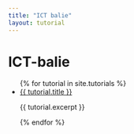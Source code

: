 ```yaml
---
title: "ICT balie"
layout: tutorial
---
```


# ICT-balie

<ul id="tutorials-overview">
    {% for tutorial in site.tutorials %}
    <li class="bg-complement elevated-low rounded">
        <a href="{{site.baseurl}}/{{ tutorial.url }}">{{ tutorial.title }}</a>
        <p>{{ tutorial.excerpt }}</p>
    </li>
    {% endfor %}
</ul>